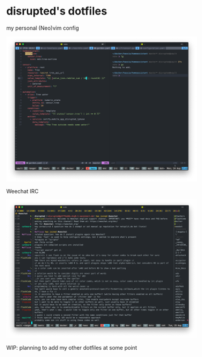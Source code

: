 # disrupted's dotfiles
my personal (Neo)vim config

![nvim in tmux](.config/_screens/nvim.png)


Weechat IRC

![Weechat IRC](.config/_screens/weechat.png)

WIP: planning to add my other dotfiles at some point
